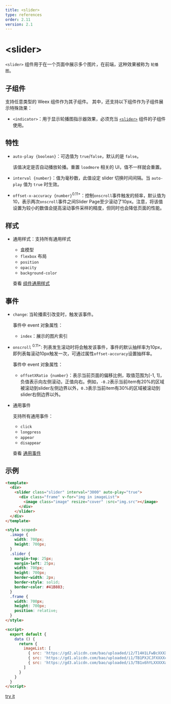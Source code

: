 ```yaml
---
title: <slider>
type: references
order: 2.11
version: 2.1
---
```


# &lt;slider&gt;

`<slider>` 组件用于在一个页面中展示多个图片，在前端，这种效果被称为 `轮播图`。

## 子组件

支持任意类型的 Weex 组件作为其子组件。 其中，还支持以下组件作为子组件展示特殊效果：

 - `<indicator>`：用于显示轮播图指示器效果，必须充当 [`<slider>`](./slider.html) 组件的子组件使用。

## 特性

- `auto-play {boolean}`：可选值为 `true`/`false`，默认的是 `false`。

  该值决定是否自动播放轮播。重置 `loadmore` 相关的 UI，值不一样就会重置。

- `interval {number}`：值为毫秒数，此值设定 slider 切换时间间隔。当 `auto-play` 值为 `true` 时生效。

- `offset-x-accuracy {number}`<sup class="wx-v">0.11+</sup>：控制`onscroll`事件触发的频率，默认值为10，表示两次`onscroll`事件之间Slider Page至少滚动了10px。注意，将该值设置为较小的数值会提高滚动事件采样的精度，但同时也会降低页面的性能。

## 样式

- 通用样式：支持所有通用样式

  - 盒模型
  - `flexbox` 布局
  - `position`
  - `opacity`
  - `background-color`

  查看 [组件通用样式](../common-style.html)

## 事件

- `change`: 当轮播索引改变时，触发该事件。

  事件中 event 对象属性：
  - `index`：展示的图片索引

- `onscroll` <sup class="wx-v">0.11+</sup>: 列表发生滚动时将会触发该事件，事件的默认抽样率为10px，即列表每滚动10px触发一次，可通过属性`offset-accuracy`设置抽样率。    
  
  事件中 event 对象属性：  
  - `offsetXRatio {number}`：表示当前页面的偏移比例，取值范围为[-1, 1]，负值表示向左侧滚动，正值向右。例如，`-0.2`表示当前item有20%的区域被滚动到slider左侧边界以外，`0.3`表示当前item有30%的区域被滚动到slider右侧边界以外。


- 通用事件

  支持所有通用事件：

  - `click`
  - `longpress`
  - `appear`
  - `disappear`

  查看 [通用事件](../common-event.html)

## 示例

```html
<template>
  <div>
    <slider class="slider" interval="3000" auto-play="true">
      <div class="frame" v-for="img in imageList">
        <image class="image" resize="cover" :src="img.src"></image>
      </div>
    </slider>
  </div>
</template>

<style scoped>
  .image {
    width: 700px;
    height: 700px;
  }
  .slider {
    margin-top: 25px;
    margin-left: 25px;
    width: 700px;
    height: 700px;
    border-width: 2px;
    border-style: solid;
    border-color: #41B883;
  }
  .frame {
    width: 700px;
    height: 700px;
    position: relative;
  }
</style>

<script>
  export default {
    data () {
      return {
        imageList: [
          { src: 'https://gd2.alicdn.com/bao/uploaded/i2/T14H1LFwBcXXXXXXXX_!!0-item_pic.jpg'},
          { src: 'https://gd1.alicdn.com/bao/uploaded/i1/TB1PXJCJFXXXXciXFXXXXXXXXXX_!!0-item_pic.jpg'},
          { src: 'https://gd3.alicdn.com/bao/uploaded/i3/TB1x6hYLXXXXXazXVXXXXXXXXXX_!!0-item_pic.jpg'}
        ]
      }
    }
  }
</script>
```

[try it](http://dotwe.org/vue/0c43ffd743c90b3bd9f5371062652e60)
